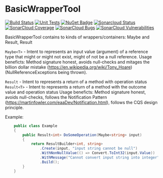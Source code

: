 # BasicWrapperTool

 [![Build Status](https://img.shields.io/appveyor/ci/mickaelseban/basicwrappertool/master.svg)](https://ci.appveyor.com/project/mickaelseban/basicwrappertool)
 [![Unit Tests](https://img.shields.io/appveyor/tests/mickaelseban/basicwrappertool/master.svg)](https://ci.appveyor.com/project/mickaelseban/basicwrappertool)
 [![NuGet Badge](https://buildstats.info/nuget/BasicWrapperTool)](https://www.nuget.org/packages/BasicWrapperTool/)
 [![Sonarcloud Status](https://sonarcloud.io/api/project_badges/measure?project=mickaelseban_BasicWrapperTool&metric=alert_status)](https://sonarcloud.io/dashboard?id=mickaelseban_BasicWrapperTool) 
 [![SonarCloud Coverage](https://sonarcloud.io/api/project_badges/measure?project=mickaelseban_BasicWrapperTool&metric=coverage)](https://sonarcloud.io/component_measures/metric/coverage/list?id=mickaelseban_BasicWrapperTool)
 [![SonarCloud Bugs](https://sonarcloud.io/api/project_badges/measure?project=mickaelseban_BasicWrapperTool&metric=bugs)](https://sonarcloud.io/component_measures/metric/reliability_rating/list?id=mickaelseban_BasicWrapperTool)
 [![SonarCloud Vulnerabilities](https://sonarcloud.io/api/project_badges/measure?project=mickaelseban_BasicWrapperTool&metric=vulnerabilities)](https://sonarcloud.io/component_measures/metric/security_rating/list?id=mickaelseban_BasicWrapperTool)


BasicWrapperTool contains to kinds of wrappers/containers: Maybe<T> and Result, Result<T>
 
```Maybe<T>``` - Intent to represents an input value (argument) of a reference type that might or might not exist, might of not be a null reference. 
Usage beneficts: Method signature honest, avoids null-checks and mitages the billion dollar mistake (https://en.wikipedia.org/wiki/Tony_Hoare) (NullReferenceExceptions being thrown).
 

```Result``` - Intent to represents a return of a method with operation status
```Result<T>``` - Intent to represents a return of a method with the outcome value and operation status
Usage beneficts: Method signature honest, avoids null-checks, follows the Notification Pattern (https://martinfowler.com/eaaDev/Notification.html), follows the CQS design principle.
 
Example:
```C#
    public class Example
    {
        public Result<int> DoSomeOperation(Maybe<string> input)
        {
            return ResultBuilder<int, string>
                .Create(input, "input string cannot be null")
                .WithNonNullValue(() => Convert.ToInt32(input.Value))
                .WithMessage("Cannot convert input string into integer")
                .Build();
        }
    }
